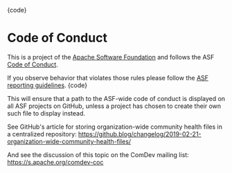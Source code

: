 {code}
# Code of Conduct

This is a project of the [Apache Software Foundation](https://apache.org)
and follows the ASF [Code of Conduct](https://www.apache.org/foundation/policies/conduct).

If you observe behavior that violates those rules please follow the [ASF reporting guidelines](https://www.apache.org/foundation/policies/conduct#reporting-guidelines).
{code}

This will ensure that a path to the ASF-wide code of conduct is displayed on all ASF projects on GitHub, unless a project has chosen to create their own such file to display instead.

See GitHub's article for storing organization-wide community health files in a centralized repository: https://github.blog/changelog/2019-02-21-organization-wide-community-health-files/

And see the discussion of this topic on the ComDev mailing list: https://s.apache.org/comdev-coc
